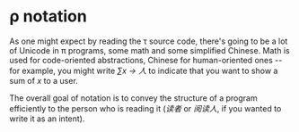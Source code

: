 # ρ notation
As one might expect by reading the τ source code, there's going to be a lot of Unicode in π programs, some math and some simplified Chinese. Math is used for code-oriented abstractions, Chinese for human-oriented ones -- for example, you might write _∑x → 人_ to indicate that you want to show a sum of _x_ to a user.

The overall goal of notation is to convey the structure of a program efficiently to the person who is reading it (_读者_ or _阅读人_, if you wanted to write it as an intent).

